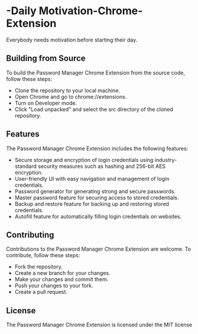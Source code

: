# -Daily Motivation-Chrome-Extension
Everybody needs motivation before starting their day.
## Building from Source
To build the Password Manager Chrome Extension from the source code, follow these steps:

* Clone the repository to your local machine.
* Open Chrome and go to chrome://extensions.
* Turn on Developer mode.
* Click "Load unpacked" and select the src directory of the cloned repository.

## Features
The Password Manager Chrome Extension includes the following features:

* Secure storage and encryption of login credentials using industry-standard security measures such as hashing and 256-bit AES encryption.
* User-friendly UI with easy navigation and management of login credentials.
* Password generator for generating strong and secure passwords.
* Master password feature for securing access to stored credentials.
* Backup and restore feature for backing up and restoring stored credentials.
* Autofill feature for automatically filling login credentials on websites.

## Contributing
Contributions to the Password Manager Chrome Extension are welcome. To contribute, follow these steps:

* Fork the repository.
* Create a new branch for your changes.
* Make your changes and commit them.
* Push your changes to your fork.
* Create a pull request.

## License
The Password Manager Chrome Extension is licensed under the MIT license
